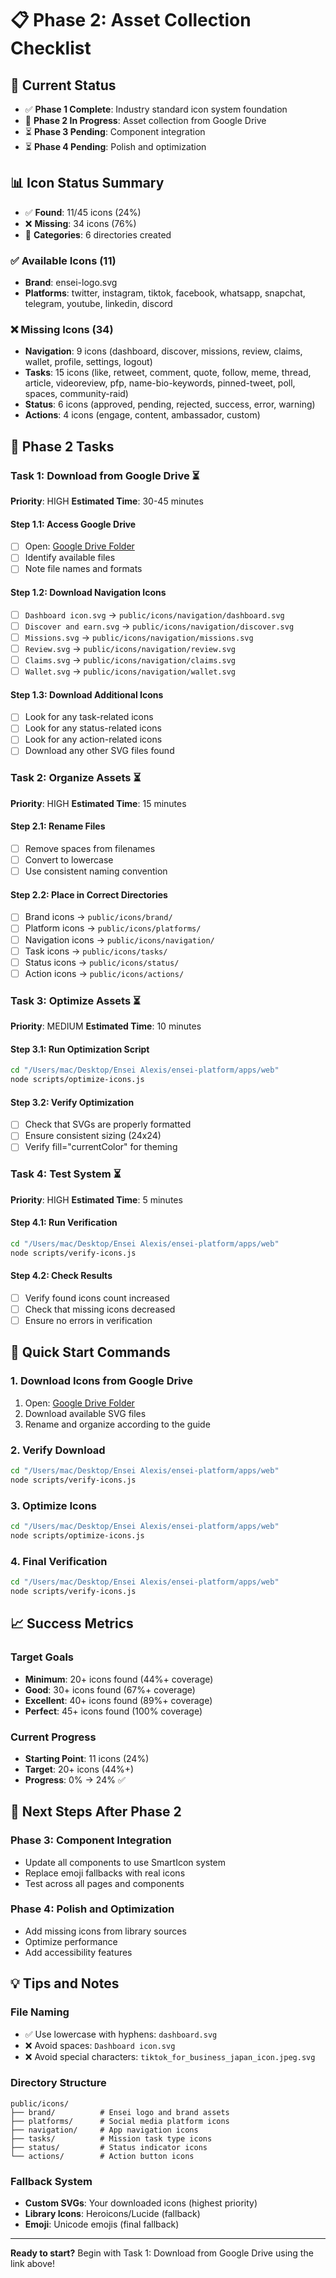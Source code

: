 # 📋 Phase 2: Asset Collection Checklist

## 🎯 **Current Status**
- ✅ **Phase 1 Complete**: Industry standard icon system foundation
- 🔄 **Phase 2 In Progress**: Asset collection from Google Drive
- ⏳ **Phase 3 Pending**: Component integration
- ⏳ **Phase 4 Pending**: Polish and optimization

## 📊 **Icon Status Summary**
- ✅ **Found**: 11/45 icons (24%)
- ❌ **Missing**: 34 icons (76%)
- 📁 **Categories**: 6 directories created

### **✅ Available Icons (11)**
- **Brand**: ensei-logo.svg
- **Platforms**: twitter, instagram, tiktok, facebook, whatsapp, snapchat, telegram, youtube, linkedin, discord

### **❌ Missing Icons (34)**
- **Navigation**: 9 icons (dashboard, discover, missions, review, claims, wallet, profile, settings, logout)
- **Tasks**: 15 icons (like, retweet, comment, quote, follow, meme, thread, article, videoreview, pfp, name-bio-keywords, pinned-tweet, poll, spaces, community-raid)
- **Status**: 6 icons (approved, pending, rejected, success, error, warning)
- **Actions**: 4 icons (engage, content, ambassador, custom)

## 🎯 **Phase 2 Tasks**

### **Task 1: Download from Google Drive** ⏳
**Priority**: HIGH
**Estimated Time**: 30-45 minutes

#### **Step 1.1: Access Google Drive**
- [ ] Open: [Google Drive Folder](https://drive.google.com/drive/folders/1pkoNozVoPpuu9dyQODsr-D4UMytiPr0L?usp=sharing)
- [ ] Identify available files
- [ ] Note file names and formats

#### **Step 1.2: Download Navigation Icons**
- [ ] `Dashboard icon.svg` → `public/icons/navigation/dashboard.svg`
- [ ] `Discover and earn.svg` → `public/icons/navigation/discover.svg`
- [ ] `Missions.svg` → `public/icons/navigation/missions.svg`
- [ ] `Review.svg` → `public/icons/navigation/review.svg`
- [ ] `Claims.svg` → `public/icons/navigation/claims.svg`
- [ ] `Wallet.svg` → `public/icons/navigation/wallet.svg`

#### **Step 1.3: Download Additional Icons**
- [ ] Look for any task-related icons
- [ ] Look for any status-related icons
- [ ] Look for any action-related icons
- [ ] Download any other SVG files found

### **Task 2: Organize Assets** ⏳
**Priority**: HIGH
**Estimated Time**: 15 minutes

#### **Step 2.1: Rename Files**
- [ ] Remove spaces from filenames
- [ ] Convert to lowercase
- [ ] Use consistent naming convention

#### **Step 2.2: Place in Correct Directories**
- [ ] Brand icons → `public/icons/brand/`
- [ ] Platform icons → `public/icons/platforms/`
- [ ] Navigation icons → `public/icons/navigation/`
- [ ] Task icons → `public/icons/tasks/`
- [ ] Status icons → `public/icons/status/`
- [ ] Action icons → `public/icons/actions/`

### **Task 3: Optimize Assets** ⏳
**Priority**: MEDIUM
**Estimated Time**: 10 minutes

#### **Step 3.1: Run Optimization Script**
```bash
cd "/Users/mac/Desktop/Ensei Alexis/ensei-platform/apps/web"
node scripts/optimize-icons.js
```

#### **Step 3.2: Verify Optimization**
- [ ] Check that SVGs are properly formatted
- [ ] Ensure consistent sizing (24x24)
- [ ] Verify fill="currentColor" for theming

### **Task 4: Test System** ⏳
**Priority**: HIGH
**Estimated Time**: 5 minutes

#### **Step 4.1: Run Verification**
```bash
cd "/Users/mac/Desktop/Ensei Alexis/ensei-platform/apps/web"
node scripts/verify-icons.js
```

#### **Step 4.2: Check Results**
- [ ] Verify found icons count increased
- [ ] Check that missing icons decreased
- [ ] Ensure no errors in verification

## 🚀 **Quick Start Commands**

### **1. Download Icons from Google Drive**
1. Open: [Google Drive Folder](https://drive.google.com/drive/folders/1pkoNozVoPpuu9dyQODsr-D4UMytiPr0L?usp=sharing)
2. Download available SVG files
3. Rename and organize according to the guide

### **2. Verify Download**
```bash
cd "/Users/mac/Desktop/Ensei Alexis/ensei-platform/apps/web"
node scripts/verify-icons.js
```

### **3. Optimize Icons**
```bash
cd "/Users/mac/Desktop/Ensei Alexis/ensei-platform/apps/web"
node scripts/optimize-icons.js
```

### **4. Final Verification**
```bash
cd "/Users/mac/Desktop/Ensei Alexis/ensei-platform/apps/web"
node scripts/verify-icons.js
```

## 📈 **Success Metrics**

### **Target Goals**
- **Minimum**: 20+ icons found (44%+ coverage)
- **Good**: 30+ icons found (67%+ coverage)
- **Excellent**: 40+ icons found (89%+ coverage)
- **Perfect**: 45+ icons found (100% coverage)

### **Current Progress**
- **Starting Point**: 11 icons (24%)
- **Target**: 20+ icons (44%+)
- **Progress**: 0% → 24% ✅

## 🎯 **Next Steps After Phase 2**

### **Phase 3: Component Integration**
- Update all components to use SmartIcon system
- Replace emoji fallbacks with real icons
- Test across all pages and components

### **Phase 4: Polish and Optimization**
- Add missing icons from library sources
- Optimize performance
- Add accessibility features

## 💡 **Tips and Notes**

### **File Naming**
- ✅ Use lowercase with hyphens: `dashboard.svg`
- ❌ Avoid spaces: `Dashboard icon.svg`
- ❌ Avoid special characters: `tiktok_for_business_japan_icon.jpeg.svg`

### **Directory Structure**
```
public/icons/
├── brand/          # Ensei logo and brand assets
├── platforms/      # Social media platform icons
├── navigation/     # App navigation icons
├── tasks/          # Mission task type icons
├── status/         # Status indicator icons
└── actions/        # Action button icons
```

### **Fallback System**
- **Custom SVGs**: Your downloaded icons (highest priority)
- **Library Icons**: Heroicons/Lucide (fallback)
- **Emoji**: Unicode emojis (final fallback)

---

**Ready to start?** Begin with Task 1: Download from Google Drive using the link above!
